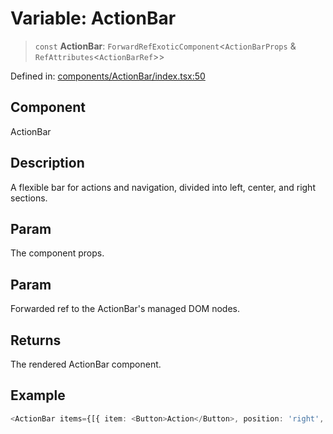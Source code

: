 # Variable: ActionBar

> `const` **ActionBar**: `ForwardRefExoticComponent`\<`ActionBarProps` & `RefAttributes`\<`ActionBarRef`\>\>

Defined in: [components/ActionBar/index.tsx:50](https://github.com/onyx-og/prismal/blob/7e948b825c73ffc9bb10fe5a1890783eb7215c77/packages/react/src/components/ActionBar/index.tsx#L50)

## Component

ActionBar

## Description

A flexible bar for actions and navigation, divided into left, center, and right sections.

## Param

The component props.

## Param

Forwarded ref to the ActionBar's managed DOM nodes.

## Returns

The rendered ActionBar component.

## Example

```ts
<ActionBar items={[{ item: <Button>Action</Button>, position: 'right', key: 'action1' }]} />
```
